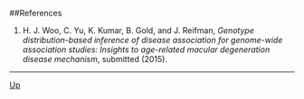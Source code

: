 ##References

1. H. J. Woo, C. Yu, K. Kumar, B. Gold, and J. Reifman, _Genotype distribution-based inference of disease association for genome-wide association studies: Insights to age-related macular degeneration disease mechanism_, submitted (2015).


***
[Up](README.md)
